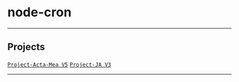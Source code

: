 # node-cron

---

## Projects
[`Project-Acta-Mea V5`](https://github.com/lxRbckl/Project-Acta-Mea/blob/V5/README.md)
[`Project-JA V3`](https://github.com/lxRbckl/Project-JA/blob/V3/README.md)

---